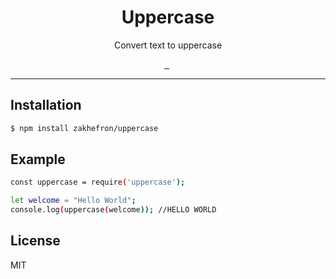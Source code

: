 
<p align="center">
  <h1 align="center">Uppercase</h1>
  <p align="center">Convert text to uppercase</p>
  <p align="center">
     <a href="https://travis-ci.org/zakhefron/uppercase">
        <img src="https://travis-ci.org/zakhefron/uppercase.svg?branch=master" alt="">
    </a>
    <a href="https://github.com/zakhefron/uppercase/blob/master/LICENSE">
        <img src="https://img.shields.io/github/license/zakhefron/uppercase.svg" alt="">
    </a>
    <img src="https://img.shields.io/github/package-json/v/zakhefron/uppercase.svg" alt="">
    <img src="https://img.shields.io/github/release/zakhefron/uppercase.svg" alt="">
  </p>
</p>

<hr/>



## Installation

```bash
$ npm install zakhefron/uppercase
```

## Example

```sh
const uppercase = require('uppercase');

let welcome = "Hello World";
console.log(uppercase(welcome)); //HELLO WORLD
```



## License

MIT
